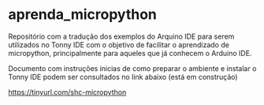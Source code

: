 # aprenda_micropython
Repositório com a tradução dos exemplos do Arquino IDE para serem utilizados no Tonny IDE com o objetivo de facilitar o aprendizado de micropython, principalmente para aqueles que já conhecem o Arduino IDE.

Documento com instruções inicias de como preparar o ambiente e instalar o Tonny IDE podem ser consultados no link abaixo (está em construção)

https://tinyurl.com/shc-micropython
